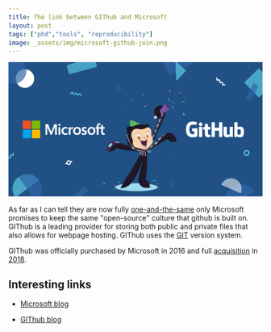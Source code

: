 ```yaml
---
title: The link between GIThub and Microsoft
layout: post 
tags: ["phd","tools", "reproducibility"]
image: _assets/img/microsoft-github-join.png
---
```


![image](../_assets/img/microsoft-github-join.png)

As far as I can tell they are now fully [one-and-the-same]("https://github.blog/2018-10-26-github-and-microsoft/") only Microsoft promises to keep the same "open-source" culture that github is built on. GIThub is a leading provider for storing both public and private files that also allows for webpage hosting. GIThub uses the [GIT](https://git-scm.com/) version system.

GIThub was officially purchased by Microsoft in 2016 and full [acquisition](https://blogs.microsoft.com/blog/2018/10/26/microsoft-completes-github-acquisition/) in [2018](https://github.blog/2018-10-26-github-and-microsoft/).

## Interesting links

- [Microsoft blog](https://blogs.microsoft.com)

- [GIThub blog](https://github.blog/)